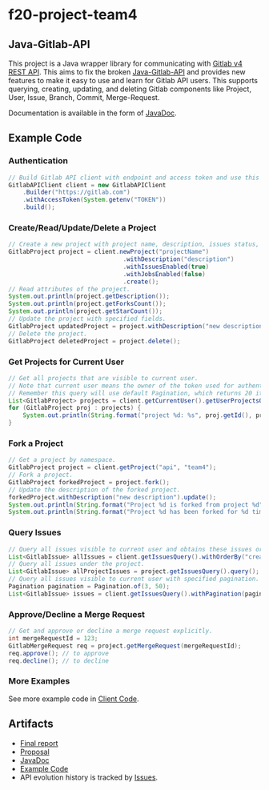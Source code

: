 # f20-project-team4

## Java-Gitlab-API

This project is a Java wrapper library for communicating with [Gitlab v4 REST API](https://docs.gitlab.com/ee/api/). This aims to fix the broken [Java-Gitlab-API](https://github.com/timols/java-gitlab-api) and provides new features to make it easy to use and learn for Gitlab API users. This supports querying, creating, updating, and deleting Gitlab components like Project, User, Issue, Branch, Commit, Merge-Request.

Documentation is available in the form of [JavaDoc](https://apiteam4.gitlab.io/f20-project-team4/).

## Example Code

### Authentication

```java
// Build Gitlab API client with endpoint and access token and use this client to communicate with Gitlab REST API.
GitlabAPIClient client = new GitlabAPIClient
    .Builder("https://gitlab.com")
    .withAccessToken(System.getenv("TOKEN"))
    .build();
```

### Create/Read/Update/Delete a Project

```java
// Create a new project with project name, description, issues status, and jobs status set.
GitlabProject project = client.newProject("projectName")
                                .withDescription("description")
                                .withIssuesEnabled(true)
                                .withJobsEnabled(false)
                                .create();
// Read attributes of the project.
System.out.println(project.getDescription());
System.out.println(project.getForksCount());
System.out.println(project.getStarCount());
// Update the project with specified fields.
GitlabProject updatedProject = project.withDescription("new description").update();
// Delete the project.
GitlabProject deletedProject = project.delete();
```

### Get Projects for Current User

```java
// Get all projects that are visible to current user.
// Note that current user means the owner of the token used for authentication.
// Remember this query will use default Pagination, which returns 20 items in the first page.
List<GitlabProject> projects = client.getCurrentUser().getUserProjectsQuery().query();
for (GitlabProject proj : projects) {
    System.out.println(String.format("project %d: %s", proj.getId(), proj.getName()));
}
```

### Fork a Project

```java
// Get a project by namespace.
GitlabProject project = client.getProject("api", "team4");
// Fork a project.
GitlabProject forkedProject = project.fork();
// Update the description of the forked project.
forkedProject.withDescription("new description").update();
System.out.println(String.format("Project %d is forked from project %d", forkedProject.getId(), project.getId()));
System.out.println(String.format("Project %d has been forked for %d times", project.getId(), project.getForksCount()));
```

### Query Issues

```java
// Query all issues visible to current user and obtains these issues ordered by creation date.
List<GitlabIssue> allIssues = client.getIssuesQuery().withOrderBy("created_at").query();
// Query all issues under the project.
List<GitlabIssue> allProjectIssues = project.getIssuesQuery().query();
// Query all issues visible to current user with specified pagination.
Pagination pagination = Pagination.of(3, 50);
List<GitlabIssue> issues = client.getIssuesQuery().withPagination(pagination).query();
```

### Approve/Decline a Merge Request

```java
// Get and approve or decline a merge request explicitly.
int mergeRequestId = 123;
GitlabMergeRequest req = project.getMergeRequest(mergeRequestId);
req.approve(); // to approve
req.decline(); // to decline
```

### More Examples

See more example code in [Client Code](https://github.com/cmu-api-design/f20-project-team4/tree/master/src/example/java/core).

## Artifacts

* [Final report](https://github.com/cmu-api-design/f20-project-team4/blob/master/paperwork/Final-Report.pdf)
* [Proposal](https://github.com/cmu-api-design/f20-project-team4/blob/master/paperwork/Proposal.pdf)
* [JavaDoc](https://apiteam4.gitlab.io/f20-project-team4/)
* [Example Code](https://github.com/cmu-api-design/f20-project-team4/tree/master/src/example/java/core)
* API evolution history is tracked by [Issues](https://github.com/cmu-api-design/f20-project-team4/issues).
